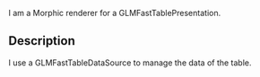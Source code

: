 I am a Morphic renderer for a GLMFastTablePresentation.Description--------------------I use a GLMFastTableDataSource to manage the data of the table.